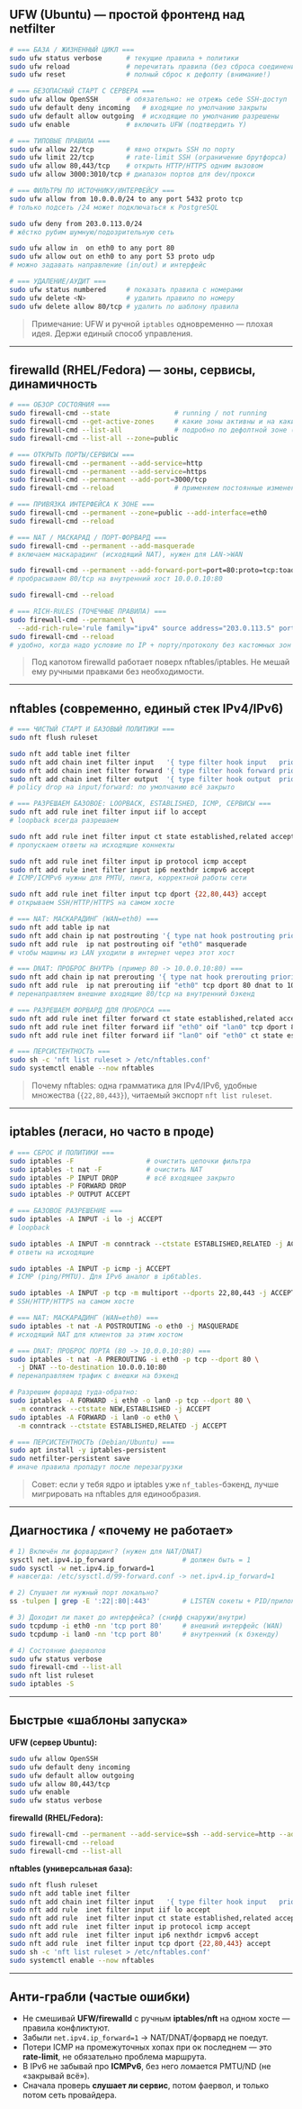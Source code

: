 ## UFW (Ubuntu) — простой фронтенд над netfilter

```bash
# === БАЗА / ЖИЗНЕННЫЙ ЦИКЛ ===
sudo ufw status verbose      # текущие правила + политики
sudo ufw reload              # перечитать правила (без сброса соединений)
sudo ufw reset               # полный сброс к дефолту (внимание!)

# === БЕЗОПАСНЫЙ СТАРТ С СЕРВЕРА ===
sudo ufw allow OpenSSH       # обязательно: не отрежь себе SSH-доступ
sudo ufw default deny incoming   # входящие по умолчанию закрыты
sudo ufw default allow outgoing  # исходящие по умолчанию разрешены
sudo ufw enable              # включить UFW (подтвердить Y)

# === ТИПОВЫЕ ПРАВИЛА ===
sudo ufw allow 22/tcp        # явно открыть SSH по порту
sudo ufw limit 22/tcp        # rate-limit SSH (ограничение брутфорса)
sudo ufw allow 80,443/tcp    # открыть HTTP/HTTPS одним вызовом
sudo ufw allow 3000:3010/tcp # диапазон портов для dev/прокси

# === ФИЛЬТРЫ ПО ИСТОЧНИКУ/ИНТЕРФЕЙСУ ===
sudo ufw allow from 10.0.0.0/24 to any port 5432 proto tcp
# только подсеть /24 может подключаться к PostgreSQL

sudo ufw deny from 203.0.113.0/24
# жёстко рубим шумную/подозрительную сеть

sudo ufw allow in  on eth0 to any port 80
sudo ufw allow out on eth0 to any port 53 proto udp
# можно задавать направление (in/out) и интерфейс

# === УДАЛЕНИЕ/АУДИТ ===
sudo ufw status numbered     # показать правила с номерами
sudo ufw delete <N>          # удалить правило по номеру
sudo ufw delete allow 80/tcp # удалить по шаблону правила
```

> Примечание: UFW и ручной `iptables` одновременно — плохая идея. Держи единый способ управления.

---

## firewalld (RHEL/Fedora) — зоны, сервисы, динамичность

```bash
# === ОБЗОР СОСТОЯНИЯ ===
sudo firewall-cmd --state                # running / not running
sudo firewall-cmd --get-active-zones     # какие зоны активны и на каких интерфейсах
sudo firewall-cmd --list-all             # подробно по дефолтной зоне (обычно public)
sudo firewall-cmd --list-all --zone=public

# === ОТКРЫТЬ ПОРТЫ/СЕРВИСЫ ===
sudo firewall-cmd --permanent --add-service=http
sudo firewall-cmd --permanent --add-service=https
sudo firewall-cmd --permanent --add-port=3000/tcp
sudo firewall-cmd --reload               # применяем постоянные изменения

# === ПРИВЯЗКА ИНТЕРФЕЙСА К ЗОНЕ ===
sudo firewall-cmd --permanent --zone=public --add-interface=eth0
sudo firewall-cmd --reload

# === NAT / МАСКАРАД / ПОРТ-ФОРВАРД ===
sudo firewall-cmd --permanent --add-masquerade
# включаем маскарадинг (исходящий NAT), нужен для LAN->WAN

sudo firewall-cmd --permanent --add-forward-port=port=80:proto=tcp:toaddr=10.0.0.10:toport=80
# пробрасываем 80/tcp на внутренний хост 10.0.0.10:80

sudo firewall-cmd --reload

# === RICH-RULES (ТОЧЕЧНЫЕ ПРАВИЛА) ===
sudo firewall-cmd --permanent \
  --add-rich-rule='rule family="ipv4" source address="203.0.113.5" port port="22" protocol="tcp" accept'
sudo firewall-cmd --reload
# удобно, когда надо условие по IP + порту/протоколу без кастомных зон
```

> Под капотом firewalld работает поверх nftables/iptables. Не мешай ему ручными правками без необходимости.

---

## nftables (современно, единый стек IPv4/IPv6)

```bash
# === ЧИСТЫЙ СТАРТ И БАЗОВЫЙ ПОЛИТИКИ ===
sudo nft flush ruleset

sudo nft add table inet filter
sudo nft add chain inet filter input   '{ type filter hook input   priority 0; policy drop; }'
sudo nft add chain inet filter forward '{ type filter hook forward priority 0; policy drop; }'
sudo nft add chain inet filter output  '{ type filter hook output  priority 0; policy accept; }'
# policy drop на input/forward: по умолчанию всё закрыто

# === РАЗРЕШАЕМ БАЗОВОЕ: LOOPBACK, ESTABLISHED, ICMP, СЕРВИСЫ ===
sudo nft add rule inet filter input iif lo accept
# loopback всегда разрешаем

sudo nft add rule inet filter input ct state established,related accept
# пропускаем ответы на исходящие коннекты

sudo nft add rule inet filter input ip protocol icmp accept
sudo nft add rule inet filter input ip6 nexthdr icmpv6 accept
# ICMP/ICMPv6 нужны для PMTU, пинга, корректной работы сети

sudo nft add rule inet filter input tcp dport {22,80,443} accept
# открываем SSH/HTTP/HTTPS на самом хосте

# === NAT: МАСКАРАДИНГ (WAN=eth0) ===
sudo nft add table ip nat
sudo nft add chain ip nat postrouting '{ type nat hook postrouting priority 100; }'
sudo nft add rule  ip nat postrouting oif "eth0" masquerade
# чтобы машины из LAN уходили в интернет через этот хост

# === DNAT: ПРОБРОС ВНУТРЬ (пример 80 -> 10.0.0.10:80) ===
sudo nft add chain ip nat prerouting '{ type nat hook prerouting priority -100; }'
sudo nft add rule  ip nat prerouting iif "eth0" tcp dport 80 dnat to 10.0.0.10:80
# перенаправляем внешние входящие 80/tcp на внутренний бэкенд

# === РАЗРЕШАЕМ ФОРВАРД ДЛЯ ПРОБРОСА ===
sudo nft add rule inet filter forward ct state established,related accept
sudo nft add rule inet filter forward iif "eth0" oif "lan0" tcp dport 80 ct state new,established accept
sudo nft add rule inet filter forward iif "lan0" oif "eth0" ct state established,related accept

# === ПЕРСИСТЕНТНОСТЬ ===
sudo sh -c 'nft list ruleset > /etc/nftables.conf'
sudo systemctl enable --now nftables
```

> Почему nftables: одна грамматика для IPv4/IPv6, удобные множества (`{22,80,443}`), читаемый экспорт `nft list ruleset`.

---

## iptables (легаси, но часто в проде)

```bash
# === СБРОС И ПОЛИТИКИ ===
sudo iptables -F                  # очистить цепочки фильтра
sudo iptables -t nat -F           # очистить NAT
sudo iptables -P INPUT DROP       # всё входящее закрыто
sudo iptables -P FORWARD DROP
sudo iptables -P OUTPUT ACCEPT

# === БАЗОВОЕ РАЗРЕШЕНИЕ ===
sudo iptables -A INPUT -i lo -j ACCEPT
# loopback

sudo iptables -A INPUT -m conntrack --ctstate ESTABLISHED,RELATED -j ACCEPT
# ответы на исходящие

sudo iptables -A INPUT -p icmp -j ACCEPT
# ICMP (ping/PMTU). Для IPv6 аналог в ip6tables.

sudo iptables -A INPUT -p tcp -m multiport --dports 22,80,443 -j ACCEPT
# SSH/HTTP/HTTPS на самом хосте

# === NAT: МАСКАРАДИНГ (WAN=eth0) ===
sudo iptables -t nat -A POSTROUTING -o eth0 -j MASQUERADE
# исходящий NAT для клиентов за этим хостом

# === DNAT: ПРОБРОС ПОРТА (80 -> 10.0.0.10:80) ===
sudo iptables -t nat -A PREROUTING -i eth0 -p tcp --dport 80 \
  -j DNAT --to-destination 10.0.0.10:80
# перенаправляем трафик с внешки на бэкенд

# Разрешим форвард туда-обратно:
sudo iptables -A FORWARD -i eth0 -o lan0 -p tcp --dport 80 \
  -m conntrack --ctstate NEW,ESTABLISHED -j ACCEPT
sudo iptables -A FORWARD -i lan0 -o eth0 \
  -m conntrack --ctstate ESTABLISHED,RELATED -j ACCEPT

# === ПЕРСИСТЕНТНОСТЬ (Debian/Ubuntu) ===
sudo apt install -y iptables-persistent
sudo netfilter-persistent save
# иначе правила пропадут после перезагрузки
```

> Совет: если у тебя ядро и iptables уже `nf_tables`-бэкенд, лучше мигрировать на nftables для единообразия.

---

## Диагностика / «почему не работает»

```bash
# 1) Включён ли форвардинг? (нужен для NAT/DNAT)
sysctl net.ipv4.ip_forward                 # должен быть = 1
sudo sysctl -w net.ipv4.ip_forward=1
# навсегда: /etc/sysctl.d/99-forward.conf -> net.ipv4.ip_forward=1

# 2) Слушает ли нужный порт локально?
ss -tulpen | grep -E ':22|:80|:443'        # LISTEN сокеты + PID/приложение

# 3) Доходит ли пакет до интерфейса? (снифф снаружи/внутри)
sudo tcpdump -i eth0 -nn 'tcp port 80'     # внешний интерфейс (WAN)
sudo tcpdump -i lan0 -nn 'tcp port 80'     # внутренний (к бэкенду)

# 4) Состояние фаерволов
sudo ufw status verbose
sudo firewall-cmd --list-all
sudo nft list ruleset
sudo iptables -S
```

---

## Быстрые «шаблоны запуска»

**UFW (сервер Ubuntu):**

```bash
sudo ufw allow OpenSSH
sudo ufw default deny incoming
sudo ufw default allow outgoing
sudo ufw allow 80,443/tcp
sudo ufw enable
sudo ufw status verbose
```

**firewalld (RHEL/Fedora):**

```bash
sudo firewall-cmd --permanent --add-service=ssh --add-service=http --add-service=https
sudo firewall-cmd --reload
sudo firewall-cmd --list-all
```

**nftables (универсальная база):**

```bash
sudo nft flush ruleset
sudo nft add table inet filter
sudo nft add chain inet filter input   '{ type filter hook input   priority 0; policy drop; }'
sudo nft add rule  inet filter input iif lo accept
sudo nft add rule  inet filter input ct state established,related accept
sudo nft add rule  inet filter input ip protocol icmp accept
sudo nft add rule  inet filter input ip6 nexthdr icmpv6 accept
sudo nft add rule  inet filter input tcp dport {22,80,443} accept
sudo sh -c 'nft list ruleset > /etc/nftables.conf'
sudo systemctl enable --now nftables
```

---

## Анти-грабли (частые ошибки)

- Не смешивай **UFW/firewalld** с ручным **iptables/nft** на одном хосте — правила конфликтуют.
- Забыли `net.ipv4.ip_forward=1` → NAT/DNAT/форвард не поедут.
- Потери ICMP на промежуточных хопах при ок последнем — это **rate-limit**, не обязательно проблема маршрута.
- В IPv6 не забывай про **ICMPv6**, без него ломается PMTU/ND (не «закрывай всё»).
- Сначала проверь **слушает ли сервис**, потом фаервол, и только потом сеть провайдера.

